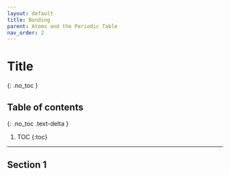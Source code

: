 ```yaml
---
layout: default
title: Bonding
parent: Atoms and the Periodic Table
nav_order: 2
---
```


# Title
{: .no_toc }

<!-- table of contents for the page -->
## Table of contents
{: .no_toc .text-delta }

1. TOC
{:toc}

---

## Section 1
